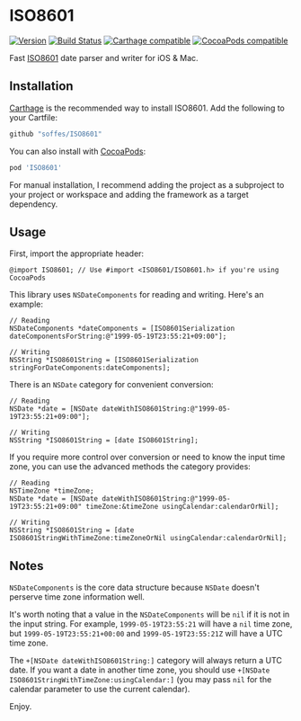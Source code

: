 # ISO8601

[![Version](https://img.shields.io/github/release/soffes/ISO8601.svg)](https://github.com/soffes/ISO8601/releases)
[![Build Status](https://travis-ci.org/soffes/ISO8601.svg?branch=master)](https://travis-ci.org/soffes/ISO8601)
[![Carthage compatible](https://img.shields.io/badge/Carthage-compatible-4BC51D.svg?style=flat)](https://github.com/Carthage/Carthage)
[![CocoaPods compatible](https://img.shields.io/cocoapods/v/ISO8601.svg)](https://cocoapods.org/pods/ISO8601)

Fast [ISO8601](http://en.wikipedia.org/wiki/ISO8601) date parser and writer for iOS & Mac.


## Installation

[Carthage](https://github.com/carthage/carthage) is the recommended way to install ISO8601. Add the following to your Cartfile:

``` ruby
github "soffes/ISO8601"
```

You can also install with [CocoaPods](https://cocoapods.org):

``` ruby
pod 'ISO8601'
```

For manual installation, I recommend adding the project as a subproject to your project or workspace and adding the framework as a target dependency.


## Usage

First, import the appropriate header:

``` objc
@import ISO8601; // Use #import <ISO8601/ISO8601.h> if you're using CocoaPods
```

This library uses `NSDateComponents` for reading and writing. Here's an example:

``` objc
// Reading
NSDateComponents *dateComponents = [ISO8601Serialization dateComponentsForString:@"1999-05-19T23:55:21+09:00"];

// Writing
NSString *ISO8601String = [ISO8601Serialization stringForDateComponents:dateComponents];
```

There is an `NSDate` category for convenient conversion:

``` objc
// Reading
NSDate *date = [NSDate dateWithISO8601String:@"1999-05-19T23:55:21+09:00"];

// Writing
NSString *ISO8601String = [date ISO8601String];
```

If you require more control over conversion or need to know the input time zone, you can use the advanced methods the category provides:


``` objc
// Reading
NSTimeZone *timeZone;
NSDate *date = [NSDate dateWithISO8601String:@"1999-05-19T23:55:21+09:00" timeZone:&timeZone usingCalendar:calendarOrNil];

// Writing
NSString *ISO8601String = [date ISO8601StringWithTimeZone:timeZoneOrNil usingCalendar:calendarOrNil];
```

## Notes

`NSDateComponents` is the core data structure because `NSDate` doesn't perserve time zone information well.

It's worth noting that a value in the `NSDateComponents` will be `nil` if it is not in the input string. For example, `1999-05-19T23:55:21` will have a `nil` time zone, but `1999-05-19T23:55:21+00:00` and `1999-05-19T23:55:21Z` will have a UTC time zone.

The `+[NSDate dateWithISO8601String:]` category will always return a UTC date. If you want a date in another time zone, you should use `+[NSDate ISO8601StringWithTimeZone:usingCalendar:]` (you may pass `nil` for the calendar parameter to use the current calendar).

Enjoy.

